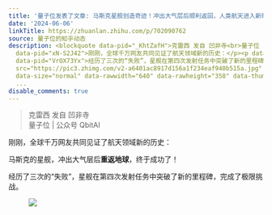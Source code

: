 ```yaml
---
title: '量子位发表了文章: 马斯克星舰创造奇迹！冲出大气层后顺利返回，人类航天进入新时代'
date: '2024-06-06'
linkTitle: https://zhuanlan.zhihu.com/p/702090762
source: 量子位的知乎动态
description: <blockquote data-pid="_KhtZafH">克雷西 发自 凹非寺<br>量子位 | 公众号 QbitAI</blockquote><p
  data-pid="xN-S2J42">刚刚，全球千万网友共同见证了航天领域新的历史：</p><p data-pid="Whbbztsr">马斯克的星舰，冲出大气层后<b>重返地球</b>，终于成功了！</p><p
  data-pid="VrOX73Yx">经历了三次的“失败”，星舰在第四次发射任务中突破了新的里程碑，完成了极限挑战。</p><figure data-size="normal"><img
  src="https://pic3.zhimg.com/v2-a6401ac8917d156a1f234eaf940b515a.jpg" data-caption=""
  data-size="normal" data-rawwidth="640" data-rawheight="358" data-thumbnail="https://pic3.zhimg.com/v2-a6401ac8917d156a1f234eaf940b515a_b.jpg"
  ...
disable_comments: true
---
```

<blockquote data-pid="_KhtZafH">克雷西 发自 凹非寺<br>量子位 | 公众号 QbitAI</blockquote><p data-pid="xN-S2J42">刚刚，全球千万网友共同见证了航天领域新的历史：</p><p data-pid="Whbbztsr">马斯克的星舰，冲出大气层后<b>重返地球</b>，终于成功了！</p><p data-pid="VrOX73Yx">经历了三次的“失败”，星舰在第四次发射任务中突破了新的里程碑，完成了极限挑战。</p><figure data-size="normal"><img src="https://pic3.zhimg.com/v2-a6401ac8917d156a1f234eaf940b515a.jpg" data-caption="" data-size="normal" data-rawwidth="640" data-rawheight="358" data-thumbnail="https://pic3.zhimg.com/v2-a6401ac8917d156a1f234eaf940b515a_b.jpg" ...